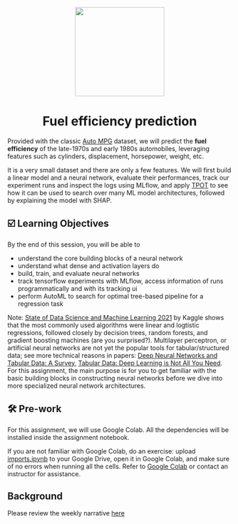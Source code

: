 <p align = "center" draggable=”false” ><img src="https://user-images.githubusercontent.com/37101144/161836199-fdb0219d-0361-4988-bf26-48b0fad160a3.png"
     width="200px"
     height="auto"/>
</p>

# <h1 align="center" id="heading">Fuel efficiency prediction</h1>

Provided with the classic [Auto MPG](https://archive.ics.uci.edu/ml/datasets/auto+mpg) dataset, we will predict the **fuel efficiency** of the late-1970s and early 1980s automobiles, leveraging features such as cylinders, displacement, horsepower, weight, etc. 

It is a very small dataset and there are only a few features. We will first build a linear model and a neural network, evaluate their performances, track our experiment runs and inspect the logs using MLflow, and apply [TPOT](https://github.com/EpistasisLab/tpot) to see how it can be used to search over many ML model architectures, followed by explaining the model with SHAP.

## ☑️ Learning Objectives
By the end of this session, you will be able to

- understand the core building blocks of a neural network
- understand what dense and activation layers do
- build, train, and evaluate neural networks
- track tensorflow experiments with MLflow, access information of runs programmatically and with its tracking ui
- perform AutoML to search for optimal tree-based pipeline for a regression task 

Note: [State of Data Science and Machine Learning 2021](https://www.kaggle.com/kaggle-survey-2021) by Kaggle shows that the most commonly used algorithms were linear and logtistic regressions, followed closely by decision trees, random forests, and gradient boosting machines (are you surprised?). Multilayer perceptron, or artificial neural networks are not yet the popular tools for tabular/structured data; see more technical reasons in papers: [Deep Neural Networks and Tabular Data: A Survey](https://arxiv.org/abs/2110.01889), [Tabular Data: Deep Learning is Not All You Need](https://arxiv.org/abs/2106.03253). For this assignment, the main purpose is for you to get familiar with the basic building blocks in constructing neural networks before we dive into more specialized neural network architectures.

## :hammer_and_wrench: Pre-work
For this assignment, we will use Google Colab. All the dependencies will be installed inside the assignment notebook. 

If you are not familiar with Google Colab, do an exercise: upload [imports.ipynb](nb/imports.ipynb) to your Google Drive,  open it in Google Colab, and make sure of no errors when running all the cells. Refer to [Google Colab](https://colab.research.google.com/) or contact an instructor for assistance.

## Background
Please review the weekly narrative [here](https://www.notion.so/Week-6-Supervised-Machine-Learning-be220755e6f94fe78f3b97f7b1b4530e)
